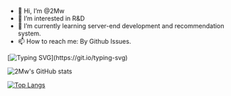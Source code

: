 
- 👋 Hi, I’m @2Mw
- 👀 I’m interested in R&D
- 🌱 I’m currently learning server-end development and recommendation system.
- 📫 How to reach me: By Github Issues.

[![Typing SVG](https://readme-typing-svg.herokuapp.com?color=%2336BCF7&center=true&vCenter=true&width=600&lines=Hi+there+👋,+I+am+2Mw.+Welcome+to+My+Github!)](https://git.io/typing-svg)

![2Mw's GitHub stats](https://github-readme-stats.vercel.app/api?username=2Mw&show_icons=true&theme=dark)

[![Top Langs](https://github-readme-stats.vercel.app/api/top-langs/?username=2Mw&layout=compact&theme=dark)](https://github.com/anuraghazra/github-readme-stats)
